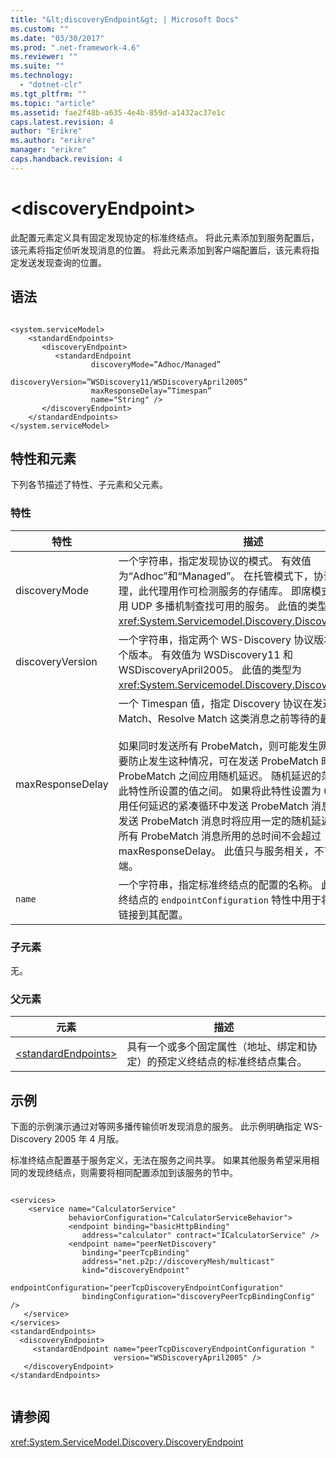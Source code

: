 ```yaml
---
title: "&lt;discoveryEndpoint&gt; | Microsoft Docs"
ms.custom: ""
ms.date: "03/30/2017"
ms.prod: ".net-framework-4.6"
ms.reviewer: ""
ms.suite: ""
ms.technology: 
  - "dotnet-clr"
ms.tgt_pltfrm: ""
ms.topic: "article"
ms.assetid: fae2f48b-a635-4e4b-859d-a1432ac37e1c
caps.latest.revision: 4
author: "Erikre"
ms.author: "erikre"
manager: "erikre"
caps.handback.revision: 4
---
```

# &lt;discoveryEndpoint&gt;
此配置元素定义具有固定发现协定的标准终结点。  将此元素添加到服务配置后，该元素将指定侦听发现消息的位置。  将此元素添加到客户端配置后，该元素将指定发送发现查询的位置。  
  
## 语法  
  
```  
  
<system.serviceModel>  
    <standardEndpoints>  
       <discoveryEndpoint>   
          <standardEndpoint  
                  discoveryMode=”Adhoc/Managed”  
                  discoveryVersion=”WSDiscovery11/WSDiscoveryApril2005”  
                  maxResponseDelay=”Timespan”   
                  name="String" />  
       </discoveryEndpoint>          
    </standardEndpoints>  
</system.serviceModel>  
```  
  
## 特性和元素  
 下列各节描述了特性、子元素和父元素。  
  
### 特性  
  
|特性|描述|  
|--------|--------|  
|discoveryMode|一个字符串，指定发现协议的模式。  有效值为“Adhoc”和“Managed”。  在托管模式下，协议依靠发现代理，此代理用作可检测服务的存储库。  即席模式要求协议使用 UDP 多播机制查找可用的服务。  此值的类型为 <xref:System.Servicemodel.Discovery.DiscoveryMode>。|  
|discoveryVersion|一个字符串，指定两个 WS\-Discovery 协议版本中的其中一个版本。  有效值为 WSDiscovery11 和 WSDiscoveryApril2005。  此值的类型为 <xref:System.Servicemodel.Discovery.DiscoveryVersion>。|  
|maxResponseDelay|一个 Timespan 值，指定 Discovery 协议在发送 Probe Match、Resolve Match 这类消息之前等待的最大延迟值。<br /><br /> 如果同时发送所有 ProbeMatch，则可能发生网络风暴。  若要防止发生这种情况，可在发送 ProbeMatch 时在各 ProbeMatch 之间应用随机延迟。  随机延迟的范围是从 0 到此特性所设置的值之间。  如果将此特性设置为 0，则在不使用任何延迟的紧凑循环中发送 ProbeMatch 消息。  否则，在发送 ProbeMatch 消息时将应用一定的随机延迟，以使发送所有 ProbeMatch 消息所用的总时间不会超过 maxResponseDelay。  此值只与服务相关，不可用于客户端。|  
|`name`|一个字符串，指定标准终结点的配置的名称。  此名称在服务终结点的 `endpointConfiguration` 特性中用于将标准终结点链接到其配置。|  
  
### 子元素  
 无。  
  
### 父元素  
  
|元素|描述|  
|--------|--------|  
|[\<standardEndpoints\>](../../../../../docs/framework/configure-apps/file-schema/wcf/standardendpoints.md)|具有一个或多个固定属性（地址、绑定和协定）的预定义终结点的标准终结点集合。|  
  
## 示例  
 下面的示例演示通过对等网多播传输侦听发现消息的服务。  此示例明确指定 WS\-Discovery 2005 年 4 月版。  
  
 标准终结点配置基于服务定义，无法在服务之间共享。  如果其他服务希望采用相同的发现终结点，则需要将相同配置添加到该服务的节中。  
  
```  
  
<services>  
    <service name="CalculatorService"  
             behaviorConfiguration="CalculatorServiceBehavior">  
             <endpoint binding="basicHttpBinding"   
                address="calculator" contract="ICalculatorService" />  
             <endpoint name="peerNetDiscovery"  
                binding="peerTcpBinding"  
                address="net.p2p://discoveryMesh/multicast"  
                kind="discoveryEndpoint"  
                endpointConfiguration="peerTcpDiscoveryEndpointConfiguration"  
                bindingConfiguration="discoveryPeerTcpBindingConfig" />      
   </service>  
</services>  
<standardEndpoints>  
  <discoveryEndpoint>  
     <standardEndpoint name="peerTcpDiscoveryEndpointConfiguration "                         
                       version="WSDiscoveryApril2005" />  
   </discoveryEndpoint>  
</standardEndpoints>  
  
```  
  
## 请参阅  
 <xref:System.ServiceModel.Discovery.DiscoveryEndpoint>